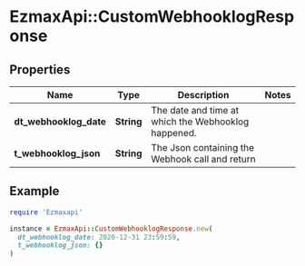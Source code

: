 # EzmaxApi::CustomWebhooklogResponse

## Properties

| Name | Type | Description | Notes |
| ---- | ---- | ----------- | ----- |
| **dt_webhooklog_date** | **String** | The date and time at which the Webhooklog happened. |  |
| **t_webhooklog_json** | **String** | The Json containing the Webhook call and return |  |

## Example

```ruby
require 'Ezmaxapi'

instance = EzmaxApi::CustomWebhooklogResponse.new(
  dt_webhooklog_date: 2020-12-31 23:59:59,
  t_webhooklog_json: {}
)
```

